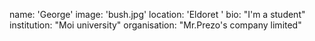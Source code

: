 name: 'George'
image: 'bush.jpg'
location: 'Eldoret ' 
bio: "I'm a student"
institution:  "Moi university"
organisation: "Mr.Prezo's company limited"